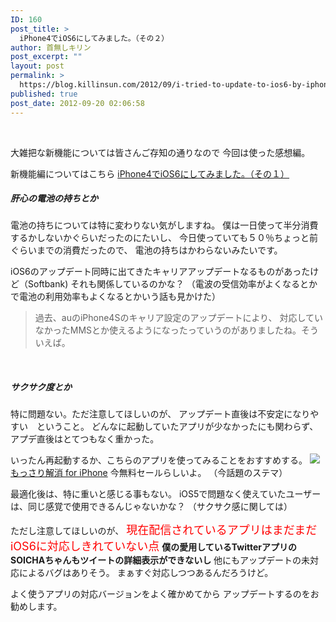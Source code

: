 ```yaml
---
ID: 160
post_title: >
  iPhone4でiOS6にしてみました。（その２）
author: 首無しキリン
post_excerpt: ""
layout: post
permalink: >
  https://blog.killinsun.com/2012/09/i-tried-to-update-to-ios6-by-iphone4-part2/
published: true
post_date: 2012-09-20 02:06:58
---
```

&nbsp;
<div class="section">

大雑把な新機能については皆さんご存知の通りなので
今回は使った感想編。

新機能編についてはこちら
<a href="http://d.hatena.ne.jp/killinsun/20120919/1348082438">iPhone4でiOS6にしてみました。（その１）</a>
<h5>肝心の電池の持ちとか</h5>
電池の持ちについては特に変わりない気がしますね。
僕は一日使って半分消費するかしないかぐらいだったのにたいし、
今日使っていても５０％ちょっと前ぐらいまでの消費だったので、
電池の持ちはかわらないみたいです。

iOS6のアップデート同時に出てきたキャリアアップデートなるものがあったけど（Softbank)
それも関係しているのかな？
（電波の受信効率がよくなるとかで電池の利用効率もよくなるとかいう話も見かけた）
<blockquote>過去、auのiPhone4Sのキャリア設定のアップデートにより、
対応していなかったMMSとか使えるようになったっていうのがありましたね。そういえば。</blockquote>
&nbsp;
<h5>サクサク度とか</h5>
特に問題ない。ただ注意してほしいのが、
アップデート直後は不安定になりやすい　ということ。
どんなに起動していたアプリが少なかったにも関わらず、
アプデ直後はとてつもなく重かった。

いったん再起動するか、こちらのアプリを使ってみることをおすすめする。
<a href="http://itunes.apple.com/jp/app/mossari-jie-xiao-for-iphone/id534968145?mt=8">
<img src="http://a1.mzstatic.com/us/r1000/108/Purple/v4/5d/7f/30/5d7f30cc-a184-919f-80e3-8b27d32e3ee7/mza_3789107709909324908.175x175-75.jpg" />
もっさり解消 for iPhone</a>
今無料セールらしいよ。
（今話題のステマ）

最適化後は、特に重いと感じる事もない。
iOS5で問題なく使えていたユーザーは、同じ感覚で使用できるんじゃないかな？
（サクサク感に関しては）

ただし注意してほしいのが、
<span class="deco" style="color: #ff0000; font-size: large;">現在配信されているアプリはまだまだiOS6に対応しきれていない点</span>
<span class="deco" style="font-weight: bold;">僕の愛用しているTwitterアプリのSOICHAちゃんもツイートの詳細表示ができないし</span>
他にもアップデートの未対応によるバグはありそう。
まぁすぐ対応しつつあるんだろうけど。

よく使うアプリの対応バージョンをよく確かめてから
アップデートするのをお勧めします。

</div>